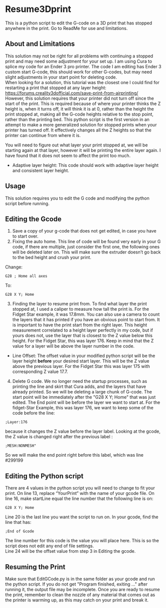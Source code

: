 # Resume3Dprint
This is a python script to edit the G-code on a 3D print that has stopped anywhere in the print. Go to ReadMe for use and limitations.

## About and Limitations
This solution may not be right for all problems with continuing a stopped print and may need some adjustment for your set up. I am using Cura to splice my code for an Ender 3 pro printer. The code I am editing has Ender 3 custom start G-code, this should work for other G-codes, but may need slight adjustments in your start point for deleting code.  
When looking for a solution, this tutorial was the closest one I could find for restarting a print that stopped at any layer height:  
https://forums.creality3dofficial.com/save-print-from-airprinting/  
However, this solution requires that your printer did not turn off since the start of the print. This is required because of where your printer thinks the Z height is, when it turns off, it will think it is at 0, rather than the height the print stopped at, making all the G-code heights relative to the stop point, rather than the printing bed.
This python script is the first version in an attempt to make a more generalized solution for stopped prints when your printer has turned off. It effectively changes all the Z heights so that the printer can continue from where it is.

You will need to figure out what layer your print stopped at, we will be starting again at that layer, however it will be printing the entire layer again. I have found that it does not seem to affect the print too much.

- Adaptive layer height: This code should work with adaptive layer height and consistent layer height.

## Usage
This solution requires you to edit the G code and modifying the python script before running.
## Editing the Gcode
1. Save a copy of your g-code that does not get edited, in case you have to start over.
2. Fixing the auto home. This line of code will be found very early in your G code, if there are multiple, just consider the first one, the following ones will be deleted later on. This will make sure the extruder doesn’t go back to the bed height and crush your print.  

Change:
```gcode
G28 ; Home all axes
```
To:  
```gcode
G28 X Y; Home
```
3. Finding the layer to resume print from. To find what layer the print stopped at, I used a caliper to measure how tall the print is. For the Fidget Star example, it was 17.8mm. You can also use a camera to count the layers that it has printed if you have an obvious point to start from. It is important to have the print start from the right layer.
This height measurement correlated to a height layer perfectly in my code, but if yours does not, use the layer that is closest to the Z value below this height. 
For the Fidget Star, this was layer 176. Keep in mind that the Z value for a layer will be above the layer number in the code.

- Line Offset: The offset value in your modified python script will be the layer height **before** your desired start layer. This will be the Z value above the previous layer. For the Fidget Star this was layer 175 with corresponding Z value 17.7.

4. Delete G code.
We no longer need the startup processes, such as printing the line and skirt that Cura adds, and the layers that have already printed. So we will be deleting a large chunk of G-code. The start point will be immediately after the "G28 X Y; Home" that was just edited.
The End point will be before the layer we want to start at. For the fidget-Star Example, this was layer 176, we want to keep some of the code before the line:
```gcode
;Layer:176
```
because it changes the Z value before the layer label. Looking at the gcode, the Z value is changed right after the previous label :
```gcode
;MESH:NONMESH"
```
So we will make the end point right before this label, which was line #299199

## Editing the Python script
There are 4 values in the python script you will need to change to fit your print. 
On line 13, replace “YourPrint” with the name of your gcode file.
On line 16, make startLine equal the line number that the following line is on: 
```gcode
G28 X Y; Home
```  
Line 20 is the last line you want the script to run on. In your gcode, find the line that has:
```gcode
;End of Gcode
```
The line number for this code is the value you will place here. This is so the script does not edit any end of file settings.  
Line 24 will be the offset value from step 3 in Editing the gcode.  

## Resuming the Print
Make sure that EditGCode.py is in the same folder as your gcode and run the python script. If you do not get "Program finished, exiting ..." after running it, the output file may be incomplete. Once you are ready to resume the print, remember to clean the nozzle of any material that comes out as the printer is warming up, as this may catch on your print and break it.
